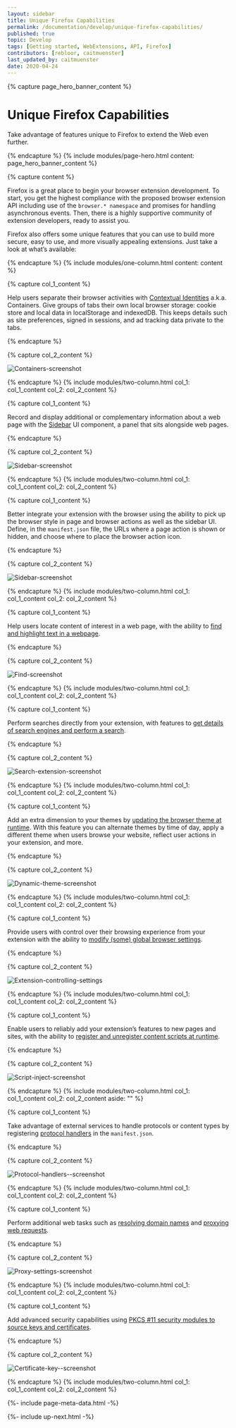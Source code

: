 ```yaml
---
layout: sidebar
title: Unique Firefox Capabilities
permalink: /documentation/develop/unique-firefox-capabilities/
published: true
topic: Develop
tags: [Getting started, WebExtensions, API, Firefox]
contributors: [rebloor, caitmuenster]
last_updated_by: caitmuenster
date: 2020-04-24
---
```


<!-- Page Hero Banner -->

{% capture page_hero_banner_content %}

# Unique Firefox Capabilities

Take advantage of features unique to Firefox to extend the Web even further.

{% endcapture %}
{% include modules/page-hero.html
    content: page_hero_banner_content
%}

<!-- END: Page Hero Banner -->

{% capture content %}

Firefox is a great place to begin your browser extension development. To start, you get the highest compliance with the proposed browser extension API including use of the `browser.* namespace` and promises for handling asynchronous events. Then, there is a highly supportive community of extension developers, ready to assist you.

Firefox also offers some unique features that you can use to build more secure, easy to use, and more visually appealing extensions. Just take a look at what’s available:

{% endcapture %}
{% include modules/one-column.html
    content: content
%}

<!-- END: Single Column Body Module -->

<!-- Two Column Body Module -->

{% capture col_1_content %}

Help users separate their browser activities with [Contextual Identities](https://developer.mozilla.org/docs/Mozilla/Add-ons/WebExtensions/API/contextualIdentities) a.k.a. Containers. Give groups of tabs their own local browser storage: cookie store and local data in localStorage and indexedDB. This keeps details such as site preferences, signed in sessions, and ad tracking data private to the tabs.

{% endcapture %}

{% capture col_2_content %}

![Containers-screenshot](/_assets/img/documentation/develop/containers.png "A screenshot of a container dropdown menu, which includes Personal, Work, Banking, and Shopping containers, and the option to Manage Containers")

{% endcapture %}
{% include modules/two-column.html
	col_1: col_1_content
	col_2: col_2_content
%}

<!-- END: Two Column Body Module -->

<!-- Two Column Body Module -->

{% capture col_1_content %}

Record and display additional or complementary information about a web page with the [Sidebar](https://developer.mozilla.org/docs/Mozilla/Add-ons/WebExtensions/user_interface/Sidebars) UI component, a panel that sits alongside web pages.

{% endcapture %}

{% capture col_2_content %}

![Sidebar-screenshot](/_assets/img/documentation/develop/sidebar.png "A screenshot of the Annotator extension, which adds a sidebar to the browser window and lets users write text in a box")

{% endcapture %}
{% include modules/two-column.html
	col_1: col_1_content
	col_2: col_2_content
%}

<!-- END: Two Column Body Module -->

<!-- Two Column Body Module -->

{% capture col_1_content %}

Better integrate your extension with the browser using the ability to pick up the browser style in page and browser actions as well as the sidebar UI. Define, in the `manifest.json` file, the URLs where a page action is shown or hidden, and choose where to place the browser action icon.

{% endcapture %}

{% capture col_2_content %}

![Sidebar-screenshot](/_assets/img/documentation/develop/icon_placement.png "A screenshot the Firefox toolbar that shows extension icons. The icon for the Beastify is clicked to show a dropdown menu.")

{% endcapture %}
{% include modules/two-column.html
	col_1: col_1_content
	col_2: col_2_content
%}

<!-- END: Two Column Body Module -->

<!-- Two Column Body Module -->

{% capture col_1_content %}

Help users locate content of interest in a web page, with the ability to [find and highlight text in a webpage](https://developer.mozilla.org/docs/Mozilla/Add-ons/WebExtensions/API/find).

{% endcapture %}

{% capture col_2_content %}

![Find-screenshot](/_assets/img/documentation/develop/find.png "A screenshot of text on a page with the word Color highlighted in purple")

{% endcapture %}
{% include modules/two-column.html
	col_1: col_1_content
	col_2: col_2_content
%}

<!-- END: Two Column Body Module -->

<!-- Two Column Body Module -->

{% capture col_1_content %}

Perform searches directly from your extension, with features to [get details of search engines and perform a search](https://developer.mozilla.org/docs/Mozilla/Add-ons/WebExtensions/API/search).

{% endcapture %}

{% capture col_2_content %}

![Search-extension-screenshot](/_assets/img/documentation/develop/search_extension.png "A screenshot of the Wikipedia entry for Extension")

{% endcapture %}
{% include modules/two-column.html
	col_1: col_1_content
	col_2: col_2_content
%}

<!-- END: Two Column Body Module -->

<!-- Two Column Body Module -->

{% capture col_1_content %}

Add an extra dimension to your themes by [updating the browser theme at runtime](https://developer.mozilla.org/docs/Mozilla/Add-ons/WebExtensions/API/theme). With this feature you can alternate themes by time of day, apply a different theme when users browse your website, reflect user actions in your extension, and more.

{% endcapture %}

{% capture col_2_content %}

![Dynamic-theme-screenshot](/_assets/img/documentation/develop/dynamic_theme.png "A screenshot a yellow browser theme with a timer that transforms it into an earth-colored browser theme")

{% endcapture %}
{% include modules/two-column.html
	col_1: col_1_content
	col_2: col_2_content
%}

<!-- END: Two Column Body Module -->

<!-- Two Column Body Module -->

{% capture col_1_content %}

Provide users with control over their browsing experience from your extension with the ability to [modify (some) global browser settings](https://developer.mozilla.org/docs/Mozilla/Add-ons/WebExtensions/API/browserSettings).

{% endcapture %}

{% capture col_2_content %}

![Extension-controlling-settings](/_assets/img/documentation/develop/extension_controlling_settings.png "A screenshot of the user preferences screen for New Windows and Tabs, which shows an extension is controlling the user's home page and New Tab page.")

{% endcapture %}
{% include modules/two-column.html
	col_1: col_1_content
	col_2: col_2_content
%}

<!-- END: Two Column Body Module -->

<!-- Two Column Body Module -->

{% capture col_1_content %}

Enable users to reliably add your extension’s features to new pages and sites, with the ability to [register and unregister content scripts at runtime](https://developer.mozilla.org/docs/Mozilla/Add-ons/WebExtensions/API/contentScripts).

{% endcapture %}

{% capture col_2_content %}

![Script-inject-screenshot](/_assets/img/documentation/develop/script_inject.png "A screenshot of code showing how the protocol for IRC can be handled.")

{% endcapture %}
{% include modules/two-column.html
	col_1: col_1_content
	col_2: col_2_content
	aside: ""
%}

<!-- END: Two Column Body Module -->

<!-- Two Column Body Module -->

{% capture col_1_content %}

Take advantage of external services to handle protocols or content types by registering [protocol handlers](https://developer.mozilla.org/docs/Mozilla/Add-ons/WebExtensions/manifest.json/protocol_handlers) in the `manifest.json`.

{% endcapture %}

{% capture col_2_content %}

![Protocol-handlers--screenshot](/_assets/img/documentation/develop/protocol.png "A screenshot of a configuration page for setting proxy access to the Internet")

{% endcapture %}
{% include modules/two-column.html
	col_1: col_1_content
	col_2: col_2_content
%}

<!-- END: Two Column Body Module -->

<!-- Two Column Body Module -->

{% capture col_1_content %}

Perform additional web tasks such as [resolving domain names](https://developer.mozilla.org/docs/Mozilla/Add-ons/WebExtensions/API/dns) and [proxying web requests](https://developer.mozilla.org/docs/Mozilla/Add-ons/WebExtensions/API/proxy).

{% endcapture %}

{% capture col_2_content %}

![Proxy-settings-screenshot](/_assets/img/documentation/develop/proxy_settings.png "A screenshot of a configuration page for setting proxy access to the Internet")

{% endcapture %}
{% include modules/two-column.html
	col_1: col_1_content
	col_2: col_2_content
%}

<!-- END: Two Column Body Module -->

<!-- Two Column Body Module -->

{% capture col_1_content %}

Add advanced security capabilities using [PKCS #11 security modules to source keys and certificates](https://developer.mozilla.org/docs/Mozilla/Add-ons/WebExtensions/API/pkcs11).

{% endcapture %}

{% capture col_2_content %}

![Certificate-key--screenshot](/_assets/img/documentation/develop/certificate_key.png "A graphic of a scroll with an award on it and a key next to it.")

{% endcapture %}
{% include modules/two-column.html
	col_1: col_1_content
	col_2: col_2_content
%}

<!-- END: Two Column Body Module -->

<!-- Meta Data -->

{%- include page-meta-data.html -%}

<!-- END: Meta Data -->

<!-- Up Next -->

{%- include up-next.html -%}

<!-- END: Up Next -->
